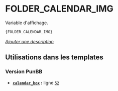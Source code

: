 # FOLDER_CALENDAR_IMG


Variable d'affichage.

```html
{FOLDER_CALENDAR_IMG}
```

[*Ajouter une description*](https://fa-tvars.appspot.com/var/FOLDER_CALENDAR_IMG)

## Utilisations dans les templates

### Version PunBB
* __[`calendar_box`](../tpl/var/punbb/calendar_box.md#readme) :__ ligne [`52`](../tpl/src/punbb/calendar_box.tpl#L52)